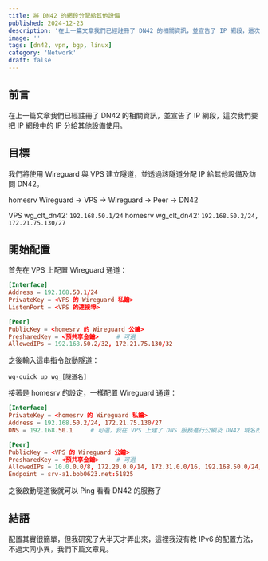 ```yaml
---
title: 將 DN42 的網段分配給其他設備
published: 2024-12-23
description: '在上一篇文章我們已經註冊了 DN42 的相關資訊，並宣告了 IP 網段，這次我們要把 IP 網段中的 IP 分給其他設備使用'
image: ''
tags: [dn42, vpn, bgp, linux]
category: 'Network'
draft: false
---
```


## 前言

在上一篇文章我們已經註冊了 DN42 的相關資訊，並宣告了 IP 網段，這次我們要把 IP 網段中的 IP 分給其他設備使用。

## 目標

我們將使用 Wireguard 與 VPS 建立隧道，並透過該隧道分配 IP 給其他設備及訪問 DN42。

homesrv Wireguard -> VPS -> Wireguard -> Peer -> DN42

VPS wg_clt_dn42: `192.168.50.1/24`
homesrv wg_clt_dn42: `192.168.50.2/24, 172.21.75.130/27`

## 開始配置

首先在 VPS 上配置 Wireguard 通道：

```conf
[Interface]
Address = 192.168.50.1/24
PrivateKey = <VPS 的 Wireguard 私鑰>
ListenPort = <VPS 的連接埠>

[Peer]
PublicKey = <homesrv 的 Wireguard 公鑰>
PresharedKey = <預共享金鑰>     # 可選
AllowedIPs = 192.168.50.2/32, 172.21.75.130/32
```

之後輸入這串指令啟動隧道：

```
wg-quick up wg_[隧道名]
```

接著是 homesrv 的設定，一樣配置 Wireguard 通道：

```conf
[Interface]
PrivateKey = <homesrv 的 Wireguard 私鑰>
Address = 192.168.50.2/24, 172.21.75.130/27
DNS = 192.168.50.1     # 可選，我在 VPS 上建了 DNS 服務進行公網及 DN42 域名的分流，使其可以同時訪問公網及 DN42

[Peer]
PublicKey = <VPS 的 Wireguard 公鑰>
PresharedKey = <預共享金鑰>     # 可選
AllowedIPs = 10.0.0.0/8, 172.20.0.0/14, 172.31.0.0/16, 192.168.50.0/24, fd00::/8, fe80::/64
Endpoint = srv-a1.bob0623.net:51825
```

之後啟動隧道後就可以 Ping 看看 DN42 的服務了

## 結語

配置其實很簡單，但我研究了大半天才弄出來，這裡我沒有教 IPv6 的配置方法，不過大同小異，我們下篇文章見。